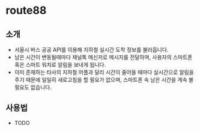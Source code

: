 # route88

## 소개
- 서울시 버스 공공 API를 이용해 지하철 실시간 도착 정보를 불러옵니다.
- 남은 시간이 변동될때마다 채널톡 메신저로 메시지를 전달하며, 사용자의 스마트폰 혹은 스마트 워치로 알림을 보내게 됩니다.
- 이미 존재하는 타사의 지하철 어플과 달리 시간이 줄어들 때마다 실시간으로 알림을 주기 때문에 일일히 새로고침을 할 필요가 없으며, 스마트폰 속 남은 시간을 계속 볼 필요도 없습니다.

## 사용법
- TODO



